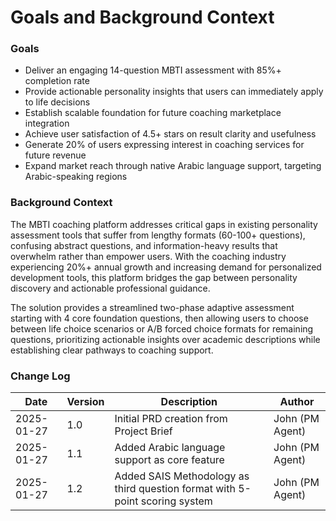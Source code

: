 # Goals and Background Context

### Goals
- Deliver an engaging 14-question MBTI assessment with 85%+ completion rate
- Provide actionable personality insights that users can immediately apply to life decisions
- Establish scalable foundation for future coaching marketplace integration
- Achieve user satisfaction of 4.5+ stars on result clarity and usefulness
- Generate 20% of users expressing interest in coaching services for future revenue
- Expand market reach through native Arabic language support, targeting Arabic-speaking regions

### Background Context

The MBTI coaching platform addresses critical gaps in existing personality assessment tools that suffer from lengthy formats (60-100+ questions), confusing abstract questions, and information-heavy results that overwhelm rather than empower users. With the coaching industry experiencing 20%+ annual growth and increasing demand for personalized development tools, this platform bridges the gap between personality discovery and actionable professional guidance.

The solution provides a streamlined two-phase adaptive assessment starting with 4 core foundation questions, then allowing users to choose between life choice scenarios or A/B forced choice formats for remaining questions, prioritizing actionable insights over academic descriptions while establishing clear pathways to coaching support.

### Change Log
| Date | Version | Description | Author |
|------|---------|-------------|---------|
| 2025-01-27 | 1.0 | Initial PRD creation from Project Brief | John (PM Agent) |
| 2025-01-27 | 1.1 | Added Arabic language support as core feature | John (PM Agent) |
| 2025-01-27 | 1.2 | Added SAIS Methodology as third question format with 5-point scoring system | John (PM Agent) |
